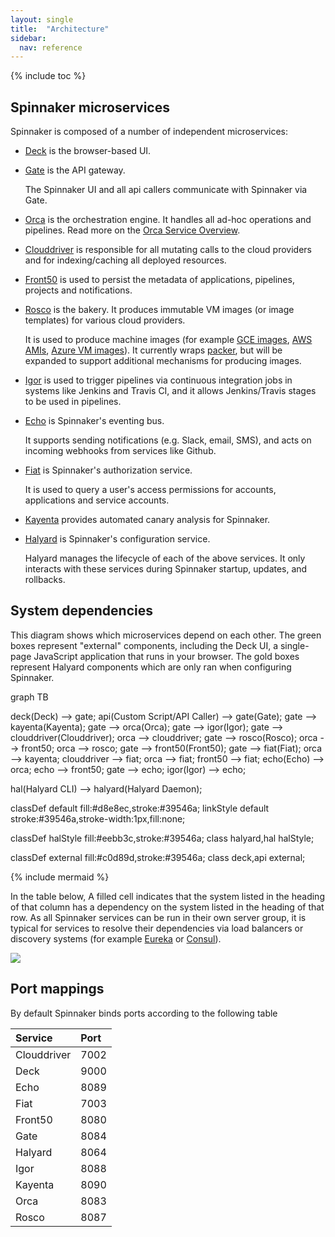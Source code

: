 ```yaml
---
layout: single
title:  "Architecture"
sidebar:
  nav: reference
---
```


{% include toc %}

## Spinnaker microservices

Spinnaker is composed of a number of independent microservices:

* [Deck](https://github.com/spinnaker/deck) is the browser-based UI.

* [Gate](https://github.com/spinnaker/gate) is the API gateway.

  The Spinnaker UI and all api callers communicate with Spinnaker via Gate.

* [Orca](https://github.com/spinnaker/orca) is the orchestration engine.
  It handles all ad-hoc operations and pipelines.
  Read more on the [Orca Service Overview](/guides/developer/service-overviews/orca).

* [Clouddriver](https://github.com/spinnaker/clouddriver) is responsible for all
mutating calls to the cloud providers and for indexing/caching all deployed
resources.

* [Front50](https://github.com/spinnaker/front50) is used to persist the
metadata of applications, pipelines, projects and notifications.

* [Rosco](https://github.com/spinnaker/rosco) is the bakery. It produces immutable 
VM images (or image templates) for various cloud providers.

  It is used to produce machine images (for example [GCE
    images](https://cloud.google.com/compute/docs/images),
    [AWS AMIs](http://docs.aws.amazon.com/AWSEC2/latest/UserGuide/AMIs.html),
    [Azure VM images](https://docs.microsoft.com/en-us/azure/virtual-machines/linux/classic/about-images)).
    It currently wraps [packer](https://www.packer.io/), but will be expanded to
    support additional mechanisms for producing images.

* [Igor](https://github.com/spinnaker/igor) is used to trigger pipelines via
continuous integration jobs in systems like Jenkins and Travis CI, and it allows
Jenkins/Travis stages to be used in pipelines.

* [Echo](https://github.com/spinnaker/echo) is Spinnaker's eventing bus.

  It supports sending notifications (e.g. Slack, email, SMS), and acts
  on incoming webhooks from services like Github.

* [Fiat](https://github.com/spinnaker/fiat) is Spinnaker's authorization
service.

  It is used to query a user's access permissions for accounts, applications
and service accounts.

* [Kayenta](https://github.com/spinnaker/kayenta) provides automated canary
analysis for Spinnaker.

* [Halyard](https://github.com/spinnaker/halyard) is Spinnaker's configuration
service.

  Halyard manages the lifecycle of each of the above services. It only interacts
  with these services during Spinnaker startup, updates, and rollbacks.

## System dependencies

 This diagram shows which microservices depend on each other. The green
 boxes represent "external" components, including the Deck UI, a single-page
 JavaScript application that runs in your browser. The gold boxes represent Halyard components
 which are only ran when configuring Spinnaker.

 <div class="mermaid">
 graph TB

 deck(Deck) --> gate;
 api(Custom Script/API Caller) --> gate(Gate);
 gate --> kayenta(Kayenta);
 gate --> orca(Orca);
 gate --> igor(Igor);
 gate --> clouddriver(Clouddriver);
 orca --> clouddriver;
 gate --> rosco(Rosco);
 orca --> front50;
 orca --> rosco;
 gate --> front50(Front50);
 gate --> fiat(Fiat);
 orca --> kayenta;
 clouddriver --> fiat;
 orca --> fiat;
 front50 --> fiat;
 echo(Echo) --> orca;
 echo --> front50;
 gate --> echo;
 igor(Igor) --> echo;

 hal(Halyard CLI) --> halyard(Halyard Daemon);

 classDef default fill:#d8e8ec,stroke:#39546a;
 linkStyle default stroke:#39546a,stroke-width:1px,fill:none;

 classDef halStyle fill:#eebb3c,stroke:#39546a;
 class halyard,hal halStyle;

 classDef external fill:#c0d89d,stroke:#39546a;
 class deck,api external;
 </div>

 {% include mermaid %}

In the table below, A filled cell indicates that the system listed in the
heading of that column has a dependency on the system listed in the heading of
that row. As all Spinnaker services can be run in their own server group, it is
typical for services to resolve their dependencies via load balancers or
discovery systems (for example [Eureka](https://github.com/Netflix/eureka) or
[Consul](https://www.consul.io/)).

![](graph.png)

## Port mappings

By default Spinnaker binds ports according to the following table

| Service     | Port              |
| :---------- | :---------------- |
| Clouddriver | 7002              |
| Deck        | 9000              |
| Echo        | 8089              |
| Fiat        | 7003              |
| Front50     | 8080              |
| Gate        | 8084              |
| Halyard     | 8064              |
| Igor        | 8088              |
| Kayenta     | 8090              |
| Orca        | 8083              |
| Rosco       | 8087              |
